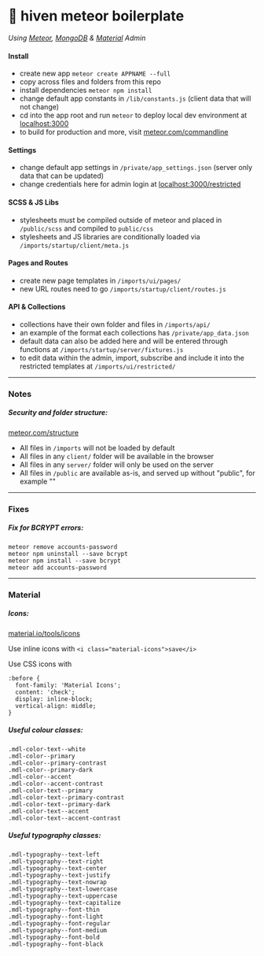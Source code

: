 # 💎 hiven meteor boilerplate
*Using [Meteor](https://www.meteor.com/), [MongoDB](https://www.mongodb.com/) & [Material](https://getmdl.io/) Admin*

#### Install
* create new app `meteor create APPNAME --full`
* copy across files and folders from this repo
* install dependencies `meteor npm install`
* change default app constants in `/lib/constants.js` (client data that will not change)
* cd into the app root and run `meteor` to deploy local dev environment at [localhost:3000](http://localhost:3000/)
* to build for production and more, visit [meteor.com/commandline](https://docs.meteor.com/commandline.html)

#### Settings
* change default app settings in `/private/app_settings.json` (server only data that can be updated)
* change credentials here for admin login at [localhost:3000/restricted](http://localhost:3000/restricted)

#### SCSS & JS Libs
* stylesheets must be compiled outside of meteor and placed in `/public/scss` and compiled to `public/css`
* stylesheets and JS libraries are conditionally loaded via `/imports/startup/client/meta.js`

#### Pages and Routes
* create new page templates in `/imports/ui/pages/`
* new URL routes need to go `/imports/startup/client/routes.js`

#### API & Collections
* collections have their own folder and files in `/imports/api/`
* an example of the format each collections has `/private/app_data.json`
* default data can also be added here and will be entered through functions at `/imports/startup/server/fixtures.js`
* to edit data within the admin, import, subscribe and include it into the restricted templates at `/imports/ui/restricted/`

-------------------

### Notes

##### Security and folder structure:
[meteor.com/structure](https://guide.meteor.com/structure.html)

* All files in `/imports` will not be loaded by default
* All files in any `client/` folder will be available in the browser
* All files in any `server/` folder will only be used on the server
* All files in `/public` are available as-is, and served up without "public", for example ""

-------------------

### Fixes

##### Fix for BCRYPT errors:
```
meteor remove accounts-password
meteor npm uninstall --save bcrypt
meteor npm install --save bcrypt
meteor add accounts-password
```

-------------------

### Material

##### Icons:
[material.io/tools/icons](https://material.io/tools/icons/?style=baseline)

Use inline icons with `<i class="material-icons">save</i>`

Use CSS icons with
```
:before {
  font-family: 'Material Icons';
  content: 'check';
  display: inline-block;
  vertical-align: middle;
}
```

##### Useful colour classes:
```
.mdl-color-text--white
.mdl-color--primary
.mdl-color--primary-contrast
.mdl-color--primary-dark
.mdl-color--accent
.mdl-color--accent-contrast
.mdl-color-text--primary
.mdl-color-text--primary-contrast
.mdl-color-text--primary-dark
.mdl-color-text--accent
.mdl-color-text--accent-contrast
```

##### Useful typography classes:
```
.mdl-typography--text-left
.mdl-typography--text-right
.mdl-typography--text-center
.mdl-typography--text-justify
.mdl-typography--text-nowrap
.mdl-typography--text-lowercase
.mdl-typography--text-uppercase
.mdl-typography--text-capitalize
.mdl-typography--font-thin
.mdl-typography--font-light
.mdl-typography--font-regular
.mdl-typography--font-medium
.mdl-typography--font-bold
.mdl-typography--font-black
```

